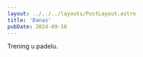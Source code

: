 ```yaml
---
layout: ../../../layouts/PostLayout.astro
title: 'Danas'
pubDate: 2024-09-16
---
```


Trening u padelu.
